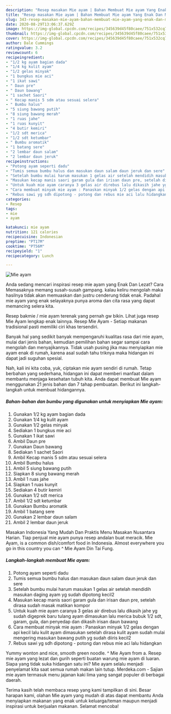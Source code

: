 ```yaml
---
description: "Resep masakan Mie ayam | Bahan Membuat Mie ayam Yang Enak Dan Mudah"
title: "Resep masakan Mie ayam | Bahan Membuat Mie ayam Yang Enak Dan Mudah"
slug: 343-resep-masakan-mie-ayam-bahan-membuat-mie-ayam-yang-enak-dan-mudah
date: 2020-08-29T13:06:37.629Z
image: https://img-global.cpcdn.com/recipes/345639d45f80caee/751x532cq70/mie-ayam-foto-resep-utama.jpg
thumbnail: https://img-global.cpcdn.com/recipes/345639d45f80caee/751x532cq70/mie-ayam-foto-resep-utama.jpg
cover: https://img-global.cpcdn.com/recipes/345639d45f80caee/751x532cq70/mie-ayam-foto-resep-utama.jpg
author: Dale Cummings
ratingvalue: 3.2
reviewcount: 6
recipeingredient:
- "1/2 kg ayam bagian dada"
- "1/4 kg kulit ayam"
- "1/2 gelas minyak"
- "1 bungkus mie aci"
- "1 ikat sawi"
- " Daun pre"
- " Daun bawang"
- "1 sachet Saori"
- " Kecap manis 5 sdm atau sesuai selera"
- " Bumbu halus"
- "5 siung bawang putih"
- "8 siung bawang merah"
- "1 ruas jahe"
- "1 ruas kunyit"
- "4 butir kemiri"
- "1/2 sdt merica"
- "1/2 sdt ketumbar"
- " Bumbu aromatik"
- "1 batang sere"
- "2 lembar daun salam"
- "2 lembar daun jeruk"
recipeinstructions:
- "Potong ayam seperti dadu"
- "Tumis semua bumbu halus dan masukan daun salam daun jeruk dan sere"
- "Setelah bumbu mulai harum masukan 1 gelas air setelah mendidih masukan daging ayam yg sudah dipotong kecil2"
- "Masukan kecap manis saori garam gula dan irisan daun pre, setelah dirasa sudah masak matikan kompor"
- "Untuk kuah mie ayam caranya 3 gelas air direbus lalu dikasih jahe yg sudah digeprek baru tulang ayam dimasukan lalu merica bubuk 1/2 sdt, garam, gula, dan penyedap dan dikasih irisan daun bawang"
- "Cara membuat minyak mie ayam : Panaskan minyak 1/2 gelas dengan api kecil lalu kulit ayam dimasukan setelah dirasa kulit ayam sudah mulai mengering masukan bawang putih yg sudah diiris kecil2"
- "Rebus sawi yg sdh dipotong - potong dan rebus mie aci lalu hidangkan"
categories:
- Resep
tags:
- mie
- ayam

katakunci: mie ayam 
nutrition: 121 calories
recipecuisine: Indonesian
preptime: "PT17M"
cooktime: "PT56M"
recipeyield: "1"
recipecategory: Lunch

---
```



![Mie ayam](https://img-global.cpcdn.com/recipes/345639d45f80caee/751x532cq70/mie-ayam-foto-resep-utama.jpg)

Anda sedang mencari inspirasi resep mie ayam yang Enak Dan Lezat? Cara Memasaknya memang susah-susah gampang. kalau keliru mengolah maka hasilnya tidak akan memuaskan dan justru cenderung tidak enak. Padahal mie ayam yang enak selayaknya punya aroma dan cita rasa yang dapat memancing selera kita.

Resep bakmie / mie ayam terenak yang pernah gw bikin. Lihat juga resep Mie Ayam lengkap enak lainnya. Resep Mie Ayam - Setiap makanan tradisional pasti memiliki ciri khas tersendiri.

Banyak hal yang sedikit banyak mempengaruhi kualitas rasa dari mie ayam, mulai dari jenis bahan, kemudian pemilihan bahan segar sampai cara mengolah dan menyajikannya. Tidak usah pusing jika mau menyiapkan mie ayam enak di rumah, karena asal sudah tahu triknya maka hidangan ini dapat jadi suguhan spesial.


Nah, kali ini kita coba, yuk, ciptakan mie ayam sendiri di rumah. Tetap berbahan yang sederhana, hidangan ini dapat memberi manfaat dalam membantu menjaga kesehatan tubuh kita. Anda dapat membuat Mie ayam menggunakan 21 jenis bahan dan 7 tahap pembuatan. Berikut ini langkah-langkah untuk membuat hidangannya.

<!--inarticleads1-->

##### Bahan-bahan dan bumbu yang digunakan untuk menyiapkan Mie ayam:

1. Gunakan 1/2 kg ayam bagian dada
1. Gunakan 1/4 kg kulit ayam
1. Gunakan 1/2 gelas minyak
1. Sediakan 1 bungkus mie aci
1. Gunakan 1 ikat sawi
1. Ambil  Daun pre
1. Gunakan  Daun bawang
1. Sediakan 1 sachet Saori
1. Ambil  Kecap manis 5 sdm atau sesuai selera
1. Ambil  Bumbu halus
1. Ambil 5 siung bawang putih
1. Siapkan 8 siung bawang merah
1. Ambil 1 ruas jahe
1. Siapkan 1 ruas kunyit
1. Sediakan 4 butir kemiri
1. Gunakan 1/2 sdt merica
1. Ambil 1/2 sdt ketumbar
1. Gunakan  Bumbu aromatik
1. Ambil 1 batang sere
1. Gunakan 2 lembar daun salam
1. Ambil 2 lembar daun jeruk


Masakan Indonesia Yang Mudah Dan Praktis Menu Masakan Nusantara Harian. Tiap penjual mie ayam punya resep andalan buat meracik. Mie Ayam, is a common dish/comfort food in Indonesia. Almost everywhere you go in this country you can ^ Mie Ayam Din Tai Fung. 

<!--inarticleads2-->

##### Langkah-langkah membuat Mie ayam:

1. Potong ayam seperti dadu
1. Tumis semua bumbu halus dan masukan daun salam daun jeruk dan sere
1. Setelah bumbu mulai harum masukan 1 gelas air setelah mendidih masukan daging ayam yg sudah dipotong kecil2
1. Masukan kecap manis saori garam gula dan irisan daun pre, setelah dirasa sudah masak matikan kompor
1. Untuk kuah mie ayam caranya 3 gelas air direbus lalu dikasih jahe yg sudah digeprek baru tulang ayam dimasukan lalu merica bubuk 1/2 sdt, garam, gula, dan penyedap dan dikasih irisan daun bawang
1. Cara membuat minyak mie ayam : Panaskan minyak 1/2 gelas dengan api kecil lalu kulit ayam dimasukan setelah dirasa kulit ayam sudah mulai mengering masukan bawang putih yg sudah diiris kecil2
1. Rebus sawi yg sdh dipotong - potong dan rebus mie aci lalu hidangkan


Yummy wonton and nice, smooth green noodle. ^ Mie Ayam from a. Resep mie ayam yang lezat dan gurih seperti buatan warung mie ayam di luaran. Siapa yang tidak suka hidangan satu ini? Mie ayam selalu menjadi penyelamat kita saat semua rumah makan lain tutup. Merdeka.com - Sajian mie ayam termasuk menu jajanan kaki lima yang sangat populer di berbagai daerah. 

Terima kasih telah membaca resep yang kami tampilkan di sini. Besar harapan kami, olahan Mie ayam yang mudah di atas dapat membantu Anda menyiapkan makanan yang enak untuk keluarga/teman maupun menjadi inspirasi untuk berjualan makanan. Selamat mencoba!
